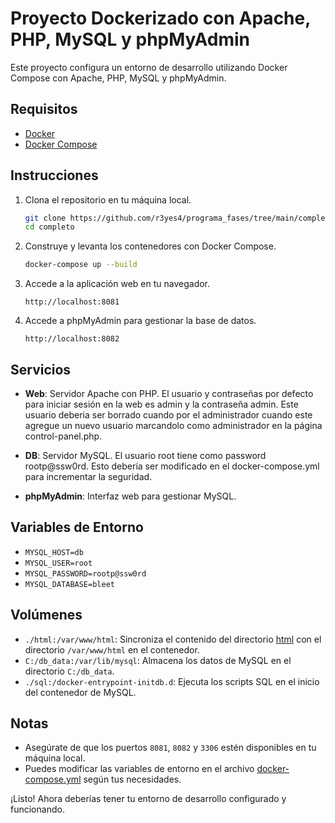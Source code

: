 # Proyecto Dockerizado con Apache, PHP, MySQL y phpMyAdmin

Este proyecto configura un entorno de desarrollo utilizando Docker Compose con Apache, PHP, MySQL y phpMyAdmin.

## Requisitos

- [Docker](https://www.docker.com/get-started)
- [Docker Compose](https://docs.docker.com/compose/install/)

## Instrucciones

1. Clona el repositorio en tu máquina local.

    ```sh
    git clone https://github.com/r3yes4/programa_fases/tree/main/completo
    cd completo
    ```

2. Construye y levanta los contenedores con Docker Compose.

    ```sh
    docker-compose up --build
    ```

3. Accede a la aplicación web en tu navegador.

    ```
    http://localhost:8081
    ```

4. Accede a phpMyAdmin para gestionar la base de datos.

    ```
    http://localhost:8082
    ```

## Servicios

- **Web**: Servidor Apache con PHP. El usuario y contraseñas por defecto para iniciar sesión en la web es admin y la contraseña admin. Este usuario deberia ser borrado cuando por el administrador cuando este agregue un nuevo usuario marcandolo como administrador en la página control-panel.php.

- **DB**: Servidor MySQL. El usuario root tiene como password rootp@ssw0rd. Esto debería ser modificado en el docker-compose.yml para incrementar la seguridad.

- **phpMyAdmin**: Interfaz web para gestionar MySQL.

## Variables de Entorno

- `MYSQL_HOST=db`
- `MYSQL_USER=root`
- `MYSQL_PASSWORD=rootp@ssw0rd`
- `MYSQL_DATABASE=bleet`

## Volúmenes

- `./html:/var/www/html`: Sincroniza el contenido del directorio [html](http://_vscodecontentref_/1) con el directorio `/var/www/html` en el contenedor.
- `C:/db_data:/var/lib/mysql`: Almacena los datos de MySQL en el directorio `C:/db_data`.
- `./sql:/docker-entrypoint-initdb.d`: Ejecuta los scripts SQL en el inicio del contenedor de MySQL.

## Notas

- Asegúrate de que los puertos `8081`, `8082` y `3306` estén disponibles en tu máquina local.
- Puedes modificar las variables de entorno en el archivo [docker-compose.yml](http://_vscodecontentref_/2) según tus necesidades.

¡Listo! Ahora deberías tener tu entorno de desarrollo configurado y funcionando.